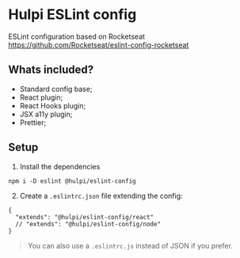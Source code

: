 # Hulpi ESLint config
ESLint configuration based on Rocketseat
https://github.com/Rocketseat/eslint-config-rocketseat


## Whats included?

- Standard config base;
- React plugin;
- React Hooks plugin;
- JSX a11y plugin;
- Prettier;

## Setup

1. Install the dependencies
```
npm i -D eslint @hulpi/eslint-config
```

2. Create a `.eslintrc.json` file extending the config:
```
{
  "extends": "@hulpi/eslint-config/react"
  // "extends": "@hulpi/eslint-config/node"
}
```

> You can also use a `.eslintrc.js` instead of JSON if you prefer.
